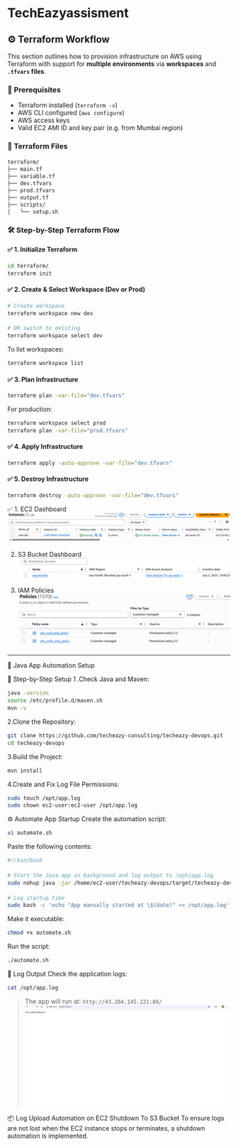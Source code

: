  # TechEazyassisment
## ⚙️ Terraform Workflow

This section outlines how to provision infrastructure on AWS using Terraform with support for **multiple environments** via **workspaces** and **`.tfvars` files**.

### 📌 Prerequisites

* Terraform installed (`terraform -v`)
* AWS CLI configured (`aws configure`)
* AWS access keys 
* Valid EC2 AMI ID and key pair (e.g. from Mumbai region)

### 📁 Terraform Files

```
terraform/
├── main.tf
├── variable.tf
├── dev.tfvars
├── prod.tfvars
├── output.tf
├── scripts/
│   └── setup.sh
```

### 🛠️ Step-by-Step Terraform Flow

#### ✅ 1. Initialize Terraform

```bash
cd terraform/
terraform init
```

#### ✅ 2. Create & Select Workspace (Dev or Prod)

```bash
# Create workspace
terraform workspace new dev

# OR switch to existing
terraform workspace select dev
```

To list workspaces:

```bash
terraform workspace list
```

#### ✅ 3. Plan Infrastructure

```bash
terraform plan -var-file="dev.tfvars"
```

For production:

```bash
terraform workspace select prod
terraform plan -var-file="prod.tfvars"
```

#### ✅ 4. Apply Infrastructure

```bash
terraform apply -auto-approve -var-file="dev.tfvars"
```

#### ✅ 5.  Destroy Infrastructure

```bash
terraform destroy -auto-approve -var-file="dev.tfvars"
```
✅ 1. EC2 Dashboard
![EC2 Dashboard](images/Ec2-dashboard.png)

2. S3 Bucket Dashboard
![S3 Dashboard](images/s3-dashboard.png)

3. IAM Policies
![IAM Policies](images/iam-policies.png)
---
🚀 Java App Automation Setup

🧱 Step-by-Step Setup
1 .Check Java and Maven:
```bash
java -version
source /etc/profile.d/maven.sh
mvn -v
```
2.Clone the Repository:
```bash
git clone https://github.com/techeazy-consulting/techeazy-devops.git
cd techeazy-devops
```
3.Build the Project:
```bash
mvn install
```
4.Create and Fix Log File Permissions:
```bash
sudo touch /opt/app.log
sudo chown ec2-user:ec2-user /opt/app.log
```
⚙️ Automate App Startup
Create the automation script:
```bash
vi automate.sh
```
Paste the following contents:
```bash
#!/bin/bash

# Start the Java app in background and log output to /opt/app.log
sudo nohup java -jar /home/ec2-user/techeazy-devops/target/techeazy-devops-0.0.1-SNAPSHOT.jar > /opt/app.log 2>&1 &

# Log startup time
sudo bash -c 'echo "App manually started at \$(date)" >> /opt/app.log'
```
Make it executable:
```bash
chmod +x automate.sh
```
Run the script:
```bash
./automate.sh
```
📄 Log Output
Check the application logs:
```bash
cat /opt/app.log
```
> The app will run at: `http://43.204.145.221:80/`
![Deployment](images/deployment2.png)

📦 Log Upload Automation on EC2 Shutdown To S3 Bucket
To ensure logs are not lost when the EC2 instance stops or terminates, a shutdown automation is implemented.






  
